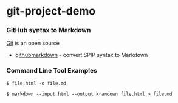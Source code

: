 # git-project-demo

### GitHub syntax to Markdown

[Git](http://github.com) is an open source

- [githubmarkdown](https://github.com) - convert SPIP syntax to Markdown


### Command Line Tool Examples

```
$ file.html -o file.md
```


```
$ markdown --input html --output kramdown file.html > file.md
```
